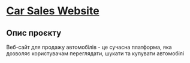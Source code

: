 # [Car Sales Website](https://localhost-cafe.github.io/project-car-sales/)

## Опис проєкту

Веб-сайт для продажу автомобілів - це сучасна платформа, яка дозволяє користувачам переглядати, шукати та купувати автомобілі
